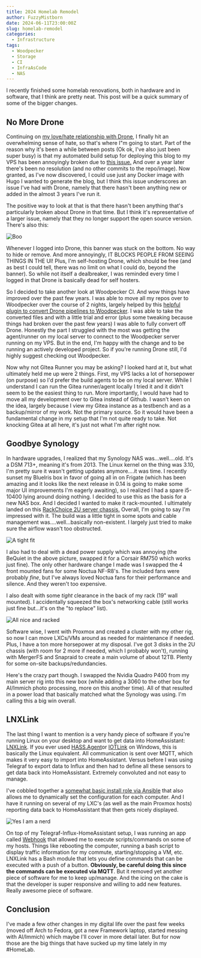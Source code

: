 ```yaml
---
title: 2024 Homelab Remodel
author: FuzzyMistborn
date: 2024-06-11T23:00:00Z
slug: homelab-remodel
categories:
  - Infrastructure
tags:
  - Woodpecker
  - Storage
  - CI
  - InfraAsCode
  - NAS
---
```

I recently finished some homelab renovations, both in hardware and in software, that I think are pretty neat.  This post will be a quick summary of some of the bigger changes.  

## No More Drone
Continuing on [my love/hate relationship with Drone](https://blog.fuzzymistborn.com/drone-love-hate/), I finally hit an overwhelming sense of hate, so that's where I"m going to start.  Part of the reason why it's been a while between posts (Ok ok, I've also just been super busy) is that my automated build setup for deploying this blog to my VPS has been annoyingly broken due to [this issue.](https://github.com/drone-plugins/drone-hugo/issues/38)  And over a year later there's been no resolution (and no other commits to the repo/image).  Now granted, as I've now discovered, I could use just any Docker image with Hugo I wanted to generate the blog, but I think this issue underscores an issue I've had with Drone, namely that there hasn't been anything new or added in the almost 3 years I've run it.

The positive way to look at that is that there hasn't been anything that's particularly broken about Drone in that time.  But I think it's representative of a larger issue, namely that they no longer support the open source version.  There's also this:

![Boo](Drone_Limit_1.png)

Whenever I logged into Drone, this banner was stuck on the bottom.  No way to hide or remove.  And more annoyingly, IT BLOCKS PEOPLE FROM SEEING THINGS IN THE UI!  Plus, I'm self-hosting Drone, which should be free (and as best I could tell, there was no limit on what I could do, beyond the banner).  So while not itself a dealbreaker, I was reminded every time I logged in that Drone is basically dead for self hosters.

So I decided to take another look at Woodpecker CI.  And wow things have improved over the past few years.  I was able to move all my repos over to Woodpecker over the course of 2 nights, largely helped by this [helpful plugin to convert Drone pipelines to Woodpecker](https://codeberg.org/lafriks/woodpecker-pipeline-transform).  I was able to take the converted files and with a little trial and error (plus some tweaking because things had broken over the past few years) I was able to fully convert off Drone.  Honestly the part I struggled with the most was getting the agent/runner on my local server to connect to the Woodpecker server running on my VPS.  But in the end, I'm happy with the change and to be running an actively developed project.  So if you're running Drone still, I'd highly suggest checking out Woodpecker.

Now why not GItea Runner you may be asking?  I looked hard at it, but what ultimately held me up were 2 things.  First, my VPS lacks a lot of horsepower (on purpose) so I'd prefer the build agents to be on my local server.  While I understand I can run the Gitea runner/agent locally I tried it and it didn't seem to be the easiest thing to run.  More importantly, I would have had to move all my development over to Gitea instead of Github.  I wasn't keen on the idea, largely because I view my Gitea instance as a testbench and as a backup/mirror of my work.  Not the primary source.  So it would have been a fundamental change in my setup that I'm not quite ready to take.  Not knocking Gitea at all here, it's just not what I'm after right now.

## Goodbye Synology
In hardware upgrades, I realized that my Synology NAS was...well....old.  It's a DSM 713+, meaning it's from 2013.  The Linux kernel on the thing was 3.10, I'm pretty sure it wasn't getting updates anymore....it was time.  I recently sunset my BlueIris box in favor of going all in on Frigate (which has been amazing and it looks like the next release in 0.14 is going to make some major UI improvements I'm eagerly awaiting), so I realized I had a spare i5-10400 lying around doing nothing.  I decided to use this as the basis for a new NAS box.  And I decided I wanted to make it rack-mounted.  I ultimately landed on this [RackChoice 2U server chassis.](https://www.amazon.com/gp/product/B0CH3JXKZF/)  Overall, I'm going to say I'm impressed with it.  The build was a little tight in some spots and cable management was....well...basically non-existent.  I largely just tried to make sure the airflow wasn't too obstructed.  

![A tight fit](rackmount-build-1.png)

I also had to deal with a dead power supply which was annoying (the BeQuiet in the above picture, swapped it for a Corsair RM750 which works just fine).  The only other hardware change I made was I swapped the 4 front mounted fans for some Noctua NF-R8's.  The included fans were probably *fine*, but I've always loved Noctua fans for their performance and silence.  And they weren't too expensive.

I also dealt with some *tight* clearance in the back of my rack (19" wall mounted).  I accidentally squeezed the box's networking cable (still works just fine but...it's on the "to replace" list).

![All nice and racked](rackmount-build-2.png)

Software wise, I went with Proxmox and created a cluster with my other rig, so now I can move LXCs/VMs around as needed for maintenance if needed.  Plus, I have a ton more horsepower at my disposal.  I've got 3 disks in the 2U chassis (with room for 2 more if needed, which I probably won't), running with MergerFS and Snapraid to create a main volume of about 12TB.  Plenty for some on-site backups/redundancies.

Here's the crazy part though.  I swapped the Nvidia Quadro P400 from my main server rig into this new box (while adding a 3060 to the other box for AI/Immich photo processing, more on this another time).  All of that resulted in a power load that basically matched what the Synology was using.  I'm calling this a big win overall.

## LNXLink
The last thing I want to mention is a very handy piece of software if you're running Linux on your desktop and want to get data into HomeAssistant: [LNXLink](https://github.com/bkbilly/lnxlink).  If you ever used [HASS.Agent](https://github.com/LAB02-Research/HASS.Agent)or [IOTLink](https://iotlink.gitlab.io/) on Windows, this is basically the Linux equivalent.  All communication is sent over MQTT, which makes it very easy to import into HomeAssistant.  Versus before I was using Telegraf to export data to Influx and then had to define all these sensors to get data back into HomeAssistant.  Extremely convoluted and not easy to manage.

I've cobbled together a [somewhat basic install role via Ansible](https://github.com/FuzzyMistborn/infra/tree/main/roles/install/lnxlink) that also allows me to dynamically set the configuration for each computer.  And I have it running on several of my LXC's (as well as the main Proxmox hosts) reporting data back to HomeAssistant that then gets nicely displayed.

![Yes I am a nerd](homeassistant-dash.png)

On top of my Telegraf-Influx-HomeAssistant setup, I was running an app called [Webhook](https://github.com/adnanh/webhook/) that allowed me to execute scripts/commands on some of my hosts.  Things like rebooting the computer, running a bash script to display traffic information for my commute, starting/stopping a VM, etc.  LNXLink has a Bash module that lets you define commands that can be executed with a push of a button.  **Obviously, be careful doing this since the commands can be executed via MQTT**.  But it removed yet another piece of software for me to keep up/manage.  And the icing on the cake is that the developer is super responsive and willing to add new features.  Really awesome piece of software.

## Conclusion
I've made a few other changes in my digital life over the past few weeks (moved off Arch to Fedora, got a new Framework laptop, started messing with AI/Immich) which maybe I'll cover in more detail later.  But for now those are the big things that have sucked up my time lately in my #HomeLab.